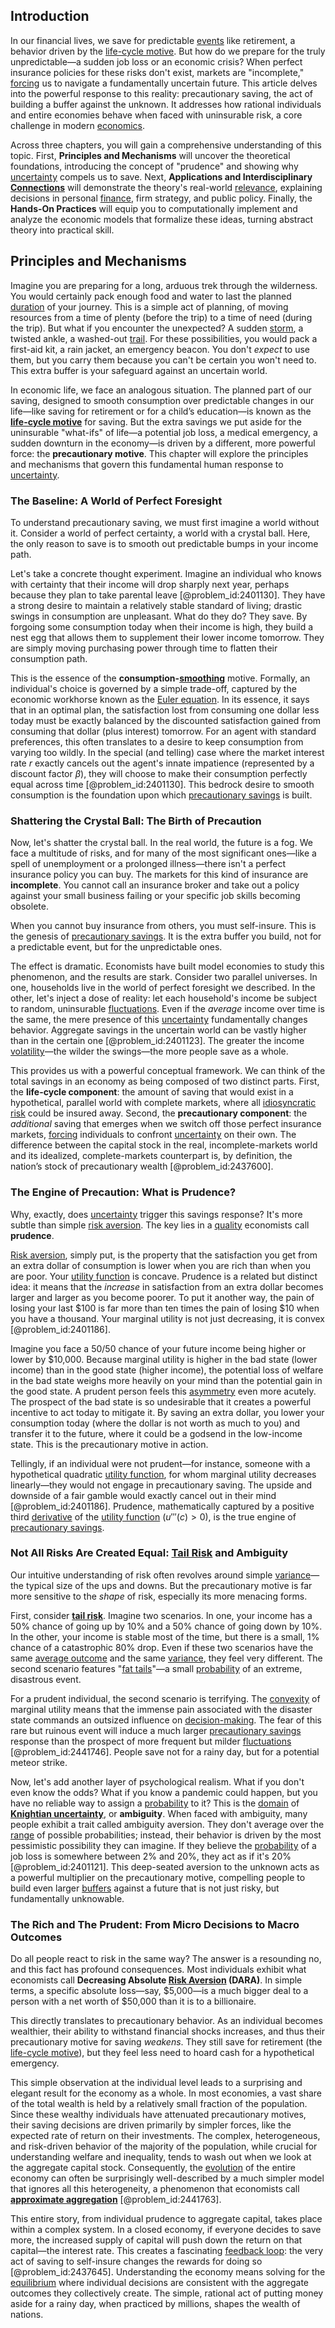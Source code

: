 ## Introduction
In our financial lives, we save for predictable [events](@article_id:175929) like retirement, a behavior driven by the [life-cycle motive](@article_id:144409). But how do we prepare for the truly unpredictable—a sudden job loss or an economic crisis? When perfect insurance policies for these risks don't exist, markets are "incomplete," [forcing](@article_id:149599) us to navigate a fundamentally uncertain future. This article delves into the powerful response to this reality: precautionary saving, the act of building a buffer against the unknown. It addresses how rational individuals and entire economies behave when faced with uninsurable risk, a core challenge in modern [economics](@article_id:271560).

Across three chapters, you will gain a comprehensive understanding of this topic. First, **Principles and Mechanisms** will uncover the theoretical foundations, introducing the concept of "prudence" and showing why [uncertainty](@article_id:275351) compels us to save. Next, **Applications and Interdisciplinary [Connections](@article_id:193345)** will demonstrate the theory's real-world [relevance](@article_id:260541), explaining decisions in personal [finance](@article_id:144433), firm strategy, and public policy. Finally, the **Hands-On Practices** will equip you to computationally implement and analyze the economic models that formalize these ideas, turning abstract theory into practical skill.

## Principles and Mechanisms

Imagine you are preparing for a long, arduous trek through the wilderness. You would certainly pack enough food and water to last the planned [duration](@article_id:145940) of your journey. This is a simple act of planning, of moving resources from a time of plenty (before the trip) to a time of need (during the trip). But what if you encounter the unexpected? A sudden [storm](@article_id:177242), a twisted ankle, a washed-out [trail](@article_id:184306). For these possibilities, you would pack a first-aid kit, a rain jacket, an emergency beacon. You don't *expect* to use them, but you carry them because you can't be certain you won't need to. This extra buffer is your safeguard against an uncertain world.

In economic life, we face an analogous situation. The planned part of our saving, designed to smooth consumption over predictable changes in our life—like saving for retirement or for a child’s education—is known as the **[life-cycle motive](@article_id:144409)** for saving. But the extra savings we put aside for the uninsurable "what-ifs" of life—a potential job loss, a medical emergency, a sudden downturn in the economy—is driven by a different, more powerful force: the **precautionary motive**. This chapter will explore the principles and mechanisms that govern this fundamental human response to [uncertainty](@article_id:275351).

### The Baseline: A World of Perfect Foresight

To understand precautionary saving, we must first imagine a world without it. Consider a world of perfect certainty, a world with a crystal ball. Here, the only reason to save is to smooth out predictable bumps in your income path.

Let's take a concrete thought experiment. Imagine an individual who knows with certainty that their income will drop sharply next year, perhaps because they plan to take parental leave [@problem_id:2401130]. They have a strong desire to maintain a relatively stable standard of living; drastic swings in consumption are unpleasant. What do they do? They save. By forgoing some consumption today when their income is high, they build a nest egg that allows them to supplement their lower income tomorrow. They are simply moving purchasing power through time to flatten their consumption path.

This is the essence of the **consumption-[smoothing](@article_id:167179)** motive. Formally, an individual's choice is governed by a simple trade-off, captured by the economic workhorse known as the [Euler equation](@article_id:136338). In its essence, it says that in an optimal plan, the satisfaction lost from consuming one dollar less today must be exactly balanced by the discounted satisfaction gained from consuming that dollar (plus interest) tomorrow. For an agent with standard preferences, this often translates to a desire to keep consumption from varying too wildly. In the special (and telling) case where the market interest rate $r$ exactly cancels out the agent's innate impatience (represented by a discount factor $\beta$), they will choose to make their consumption perfectly equal across time [@problem_id:2401130]. This bedrock desire to smooth consumption is the foundation upon which [precautionary savings](@article_id:135746) is built.

### Shattering the Crystal Ball: The Birth of Precaution

Now, let's shatter the crystal ball. In the real world, the future is a fog. We face a multitude of risks, and for many of the most significant ones—like a spell of unemployment or a prolonged illness—there isn't a perfect insurance policy you can buy. The markets for this kind of insurance are **incomplete**. You cannot call an insurance broker and take out a policy against your small business failing or your specific job skills becoming obsolete.

When you cannot buy insurance from others, you must self-insure. This is the genesis of [precautionary savings](@article_id:135746). It is the extra buffer you build, not for a predictable event, but for the unpredictable ones.

The effect is dramatic. Economists have built model economies to study this phenomenon, and the results are stark. Consider two parallel universes. In one, households live in the world of perfect foresight we described. In the other, let's inject a dose of reality: let each household's income be subject to random, uninsurable [fluctuations](@article_id:150006). Even if the *average* income over time is the same, the mere presence of this [uncertainty](@article_id:275351) fundamentally changes behavior. Aggregate savings in the uncertain world can be vastly higher than in the certain one [@problem_id:2401123]. The greater the income [volatility](@article_id:266358)—the wilder the swings—the more people save as a whole.

This provides us with a powerful conceptual framework. We can think of the total savings in an economy as being composed of two distinct parts. First, the **life-cycle component**: the amount of saving that would exist in a hypothetical, parallel world with complete markets, where all [idiosyncratic risk](@article_id:138737) could be insured away. Second, the **precautionary component**: the *additional* saving that emerges when we switch off those perfect insurance markets, [forcing](@article_id:149599) individuals to confront [uncertainty](@article_id:275351) on their own. The difference between the capital stock in the real, incomplete-markets world and its idealized, complete-markets counterpart is, by definition, the nation’s stock of precautionary wealth [@problem_id:2437600].

### The Engine of Precaution: What is Prudence?

Why, exactly, does [uncertainty](@article_id:275351) trigger this savings response? It's more subtle than simple [risk aversion](@article_id:136912). The key lies in a [quality](@article_id:138232) economists call **prudence**.

[Risk aversion](@article_id:136912), simply put, is the property that the satisfaction you get from an extra dollar of consumption is lower when you are rich than when you are poor. Your [utility function](@article_id:137313) is concave. Prudence is a related but distinct idea: it means that the *increase* in satisfaction from an extra dollar becomes larger and larger as you become poorer. To put it another way, the pain of losing your last $100 is far more than ten times the pain of losing $10 when you have a thousand. Your marginal utility is not just decreasing, it is convex [@problem_id:2401186].

Imagine you face a 50/50 chance of your future income being higher or lower by $10,000. Because marginal utility is higher in the bad state (lower income) than in the good state (higher income), the potential loss of welfare in the bad state weighs more heavily on your mind than the potential gain in the good state. A prudent person feels this [asymmetry](@article_id:172353) even more acutely. The prospect of the bad state is so undesirable that it creates a powerful incentive to act today to mitigate it. By saving an extra dollar, you lower your consumption today (where the dollar is not worth as much to you) and transfer it to the future, where it could be a godsend in the low-income state. This is the precautionary motive in action.

Tellingly, if an individual were not prudent—for instance, someone with a hypothetical quadratic [utility function](@article_id:137313), for whom marginal utility decreases linearly—they would not engage in precautionary saving. The upside and downside of a fair gamble would exactly cancel out in their mind [@problem_id:2401186]. Prudence, mathematically captured by a positive third [derivative](@article_id:157426) of the [utility function](@article_id:137313) ($u'''(c) \gt 0$), is the true engine of [precautionary savings](@article_id:135746).

### Not All Risks Are Created Equal: [Tail Risk](@article_id:141070) and Ambiguity

Our intuitive understanding of risk often revolves around simple [variance](@article_id:148683)—the typical size of the ups and downs. But the precautionary motive is far more sensitive to the *shape* of risk, especially its more menacing forms.

First, consider **[tail risk](@article_id:141070)**. Imagine two scenarios. In one, your income has a 50% chance of going up by 10% and a 50% chance of going down by 10%. In the other, your income is stable most of the time, but there is a small, 1% chance of a catastrophic 80% drop. Even if these two scenarios have the same [average outcome](@article_id:261006) and the same [variance](@article_id:148683), they feel very different. The second scenario features "[fat tails](@article_id:139599)"—a small [probability](@article_id:263106) of an extreme, disastrous event.

For a prudent individual, the second scenario is terrifying. The [convexity](@article_id:138074) of marginal utility means that the immense pain associated with the disaster state commands an outsized influence on [decision-making](@article_id:137659). The fear of this rare but ruinous event will induce a much larger [precautionary savings](@article_id:135746) response than the prospect of more frequent but milder [fluctuations](@article_id:150006) [@problem_id:2441746]. People save not for a rainy day, but for a potential meteor strike.

Now, let's add another layer of psychological realism. What if you don't even know the odds? What if you know a pandemic could happen, but you have no reliable way to assign a [probability](@article_id:263106) to it? This is the [domain](@article_id:274630) of **[Knightian uncertainty](@article_id:137238)**, or **ambiguity**. When faced with ambiguity, many people exhibit a trait called ambiguity aversion. They don't average over the [range](@article_id:154892) of possible probabilities; instead, their behavior is driven by the most pessimistic possibility they can imagine. If they believe the [probability](@article_id:263106) of a job loss is somewhere between 2% and 20%, they act as if it's 20% [@problem_id:2401121]. This deep-seated aversion to the unknown acts as a powerful multiplier on the precautionary motive, compelling people to build even larger [buffers](@article_id:136749) against a future that is not just risky, but fundamentally unknowable.

### The Rich and The Prudent: From Micro Decisions to Macro Outcomes

Do all people react to risk in the same way? The answer is a resounding no, and this fact has profound consequences. Most individuals exhibit what economists call **Decreasing Absolute [Risk Aversion](@article_id:136912) (DARA)**. In simple terms, a specific absolute loss—say, $5,000—is a much bigger deal to a person with a net worth of $50,000 than it is to a billionaire.

This directly translates to precautionary behavior. As an individual becomes wealthier, their ability to withstand financial shocks increases, and thus their precautionary motive for saving *weakens*. They still save for retirement (the [life-cycle motive](@article_id:144409)), but they feel less need to hoard cash for a hypothetical emergency.

This simple observation at the individual level leads to a surprising and elegant result for the economy as a whole. In most economies, a vast share of the total wealth is held by a relatively small fraction of the population. Since these wealthy individuals have attenuated precautionary motives, their saving decisions are driven primarily by simpler forces, like the expected rate of return on their investments. The complex, heterogeneous, and risk-driven behavior of the majority of the population, while crucial for understanding welfare and inequality, tends to wash out when we look at the aggregate capital stock. Consequently, the [evolution](@article_id:143283) of the entire economy can often be surprisingly well-described by a much simpler model that ignores all this heterogeneity, a phenomenon that economists call **[approximate aggregation](@article_id:143247)** [@problem_id:2441763].

This entire story, from individual prudence to aggregate capital, takes place within a complex system. In a closed economy, if everyone decides to save more, the increased supply of capital will push down the return on that capital—the interest rate. This creates a fascinating [feedback loop](@article_id:273042): the very act of saving to self-insure changes the rewards for doing so [@problem_id:2437645]. Understanding the economy means solving for the [equilibrium](@article_id:144554) where individual decisions are consistent with the aggregate outcomes they collectively create. The simple, rational act of putting money aside for a rainy day, when practiced by millions, shapes the wealth of nations.

